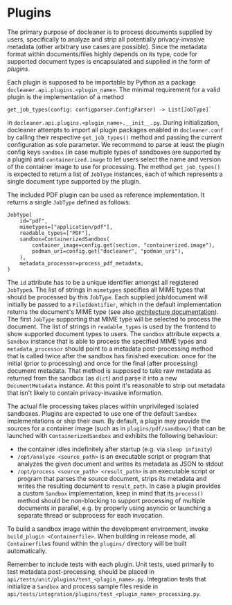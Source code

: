 # Plugins
The primary purpose of docleaner is to process documents supplied by users, specifically to analyze and strip all potentially privacy-invasive metadata (other arbitrary use cases are possible). Since the metadata format within documents/files highly depends on its type, code for supported document types is encapsulated and supplied in the form of *plugins*.

Each plugin is supposed to be importable by Python as a package `docleaner.api.plugins.<plugin_name>`. The minimal requirement for a valid plugin is the implementation of a method 
```
get_job_types(config: configparser.ConfigParser) -> List[JobType]`
```
in `docleaner.api.plugins.<plugin_name>.__init__.py`. During initialization, docleaner attempts to import all plugin packages enabled in `docleaner.conf` by calling their respective `get_job_types()` method and passing the current configuration as sole parameter. We recommend to parse at least the plugin config keys `sandbox` (in case multiple types of sandboxes are supported by a plugin) and `containerized.image` to let users select the name and version of the container image to use for processing. The method `get_job_types()` is expected to return a list of `JobType` instances, each of which represents a single document type supported by the plugin.

The included PDF plugin can be used as reference implementation. It returns a single `JobType` defined as follows:
```
JobType(
    id="pdf",
    mimetypes=["application/pdf"],
    readable_types=["PDF"],
    sandbox=ContainerizedSandbox(
        container_image=config.get(section, "containerized.image"),
        podman_uri=config.get("docleaner", "podman_uri"),
    ),
    metadata_processor=process_pdf_metadata,
)
```
The `id` attribute has to be a unique identifier amongst all registered `JobType`s. The list of strings in `mimetypes` specifies all MIME types that should be processed by this `JobType`. Each supplied job/document will initially be passed to a `FileIdentifier`, which in the default implementation returns the document's MIME type (see also [architecture documentation](architecture.md)). The first `JobType` supporting that MIME type will be selected to process the document. The list of strings in `readable_types` is used by the frontend to show supported document types to users. The `sandbox` attribute expects a `Sandbox` instance that is able to process the specified MIME types and `metadata_processor` should point to a metadata post-processing method that is called twice after the sandbox has finished execution: once for the initial (prior to processing) and once for the final (after processing) document metadata. That method is supposed to take raw metadata as returned from the sandbox (as `dict`) and parse it into a new `DocumentMetadata` instance. At this point it's reasonable to strip out metadata that isn't likely to contain privacy-invasive information.

The actual file processing takes places within unprivileged isolated sandboxes. Plugins are expected to use one of the default `Sandbox` implementations or ship their own. By default, a plugin may provide the sources for a container image (such as in `plugins/pdf/sandbox/`) that can be launched with `ContainerizedSandbox` and exhibits the following behaviour:
* the container idles indefinitely after startup (e.g. via `sleep infinity`)
* `/opt/analyze <source_path>` is an executable script or program that analyzes the given document and writes its metadata as JSON to stdout
* `/opt/process <source_path> <result_path>` is an executable script or program that parses the source document, strips its metadata and writes the resulting document to `result_path`.
In case a plugin provides a custom `Sandbox` implementation, keep in mind that its `process()` method should be non-blocking to support processing of multiple documents in parallel, e.g. by properly using asyncio or launching a separate thread or subprocess for each invocation.

To build a sandbox image within the development environment, invoke `build_plugin <Containerfile>`. When building in release mode, all `Containerfile`s found within the `plugins/` directory will be built automatically.

Remember to include tests with each plugin. Unit tests, used primarily to test metadata post-processing, should be placed in `api/tests/unit/plugins/test_<plugin_name>.py`. Integration tests that initialize a `Sandbox` and process sample files reside in `api/tests/integration/plugins/test_<plugin_name>_processing.py`.

